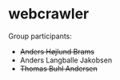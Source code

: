 # webcrawler
Group participants:
* ~~Anders Højlund Brams~~
* Anders Langballe Jakobsen
* ~~Thomas Buhl Andersen~~